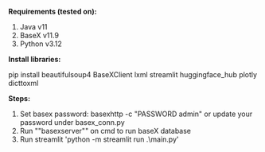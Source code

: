 **Requirements (tested on):**

1. Java v11
2. BaseX v11.9
3. Python v3.12

**Install libraries:**

pip install beautifulsoup4 BaseXClient lxml streamlit huggingface_hub plotly dicttoxml

**Steps:**

1. Set basex password: basexhttp -c "PASSWORD admin" or update your password under basex_conn.py
2. Run ""basexserver"" on cmd to run baseX database
3. Run streamlit 'python -m streamlit run .\main.py'
